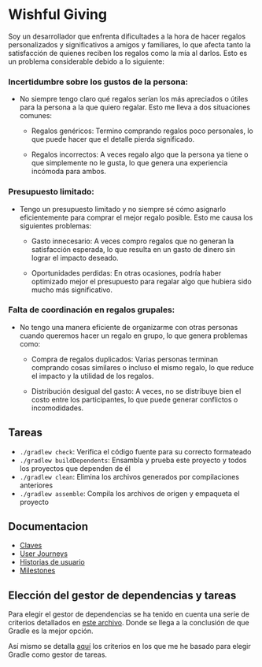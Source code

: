 # Wishful Giving

Soy un desarrollador que enfrenta dificultades a la hora de hacer regalos personalizados y significativos a amigos y familiares, lo que afecta tanto la satisfacción de quienes reciben los regalos como la mía al darlos. Esto es un problema considerable debido a lo siguiente:

### Incertidumbre sobre los gustos de la persona:

- No siempre tengo claro qué regalos serían los más apreciados o útiles para la persona a la que quiero regalar. Esto me lleva a dos situaciones comunes:

  - Regalos genéricos: Termino comprando regalos poco personales, lo que puede hacer que el detalle pierda significado.

  - Regalos incorrectos: A veces regalo algo que la persona ya tiene o que simplemente no le gusta, lo que genera una experiencia incómoda para ambos.

### Presupuesto limitado:

- Tengo un presupuesto limitado y no siempre sé cómo asignarlo eficientemente para comprar el mejor regalo posible. Esto me causa los siguientes problemas:

  - Gasto innecesario: A veces compro regalos que no generan la satisfacción esperada, lo que resulta en un gasto de dinero sin lograr el impacto deseado.

  - Oportunidades perdidas: En otras ocasiones, podría haber optimizado mejor el presupuesto para regalar algo que hubiera sido mucho más significativo.

### Falta de coordinación en regalos grupales:

- No tengo una manera eficiente de organizarme con otras personas cuando queremos hacer un regalo en grupo, lo que genera problemas como:

  - Compra de regalos duplicados: Varias personas terminan comprando cosas similares o incluso el mismo regalo, lo que reduce el impacto y la utilidad de los regalos.

  - Distribución desigual del gasto: A veces, no se distribuye bien el costo entre los participantes, lo que puede generar conflictos o incomodidades.

## Tareas

- `./gradlew check`: Verifica el código fuente para su correcto formateado
- `./gradlew buildDependents`: Ensambla y prueba este proyecto y todos los proyectos que dependen de él
- `./gradlew clean`: Elimina los archivos generados por compilaciones anteriores
- `./gradlew assemble`: Compila los archivos de origen y empaqueta el proyecto

## Documentacion

- [Claves](screenshots/clavesGithub.png)
- [User Journeys](docs/user_journeys.md)
- [Historias de usuario](docs/user_stories.md)
- [Milestones](docs/milestone.md)

## Elección del gestor de dependencias y tareas

Para elegir el gestor de dependencias se ha tenido en cuenta una serie de criterios detallados en [este archivo](docs/gestor_dependencias.md). Donde se llega a la conclusión de que Gradle es la mejor opción.

Así mismo se detalla [aquí](docs/gestor_tareas.md) los criterios en los que me he basado para elegir Gradle como gestor de tareas.



